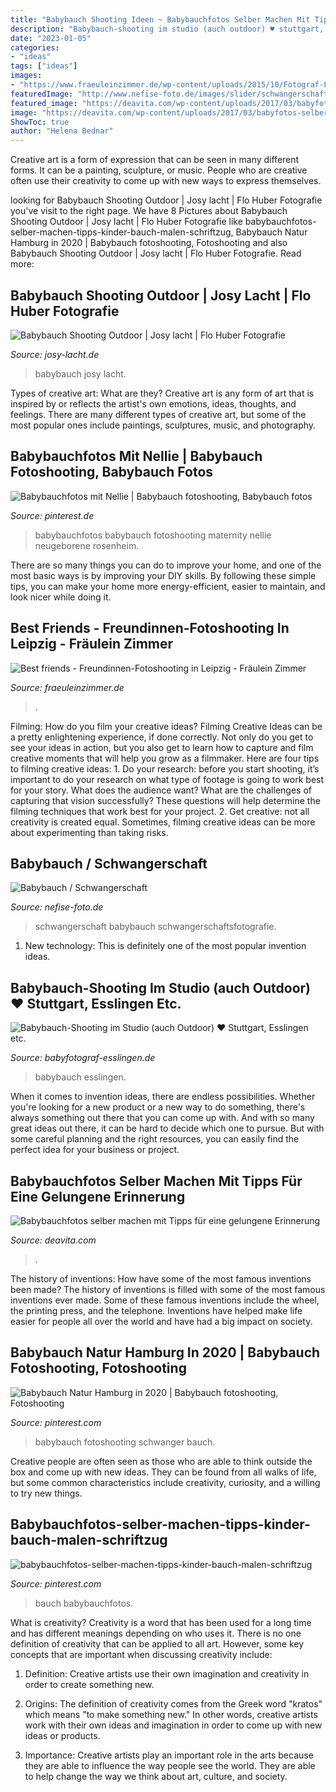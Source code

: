 ```yaml
---
title: "Babybauch Shooting Ideen ~ Babybauchfotos Selber Machen Mit Tipps Für Eine Gelungene Erinnerung"
description: "Babybauch-shooting im studio (auch outdoor) ♥ stuttgart, esslingen etc."
date: "2023-01-05"
categories:
- "ideas"
tags: ["ideas"]
images:
- "https://www.fraeuleinzimmer.de/wp-content/uploads/2015/10/Fotograf-Leipzig_Portraits-Leipzig_Freundinnen-Fotoshooting_BestFriends-26.jpg"
featuredImage: "http://www.nefise-foto.de/images/slider/schwangerschaft/slider-schwangerschaft-2.jpg"
featured_image: "https://deavita.com/wp-content/uploads/2017/03/babyfotos-selber-machen-mit-tipps-ideen-schwangerschaft-shooting.jpg"
image: "https://deavita.com/wp-content/uploads/2017/03/babyfotos-selber-machen-mit-tipps-ideen-schwangerschaft-shooting.jpg"
ShowToc: true
author: "Helena Bednar"
---
```



Creative art is a form of expression that can be seen in many different forms. It can be a painting, sculpture, or music. People who are creative often use their creativity to come up with new ways to express themselves.

	

		
looking for Babybauch Shooting Outdoor | Josy lacht | Flo Huber Fotografie you've visit to the right page. We have 8 Pictures about Babybauch Shooting Outdoor | Josy lacht | Flo Huber Fotografie like babybauchfotos-selber-machen-tipps-kinder-bauch-malen-schriftzug, Babybauch Natur Hamburg in 2020 | Babybauch fotoshooting, Fotoshooting and also Babybauch Shooting Outdoor | Josy lacht | Flo Huber Fotografie. Read more:
		
    
## Babybauch Shooting Outdoor | Josy Lacht | Flo Huber Fotografie

<img loading=lazy src="https://www.josy-lacht.de/wp-content/uploads/2020/07/Babybauch-Shooting-Babybauchfotos-Outdoor-München-009.jpg" onerror="this.onerror=null;this.src='https://tse1.mm.bing.net/th?id=OIP.kdJpyxsQthaqAjNktbyXxgHaLH&amp;pid=15.1';" alt="Babybauch Shooting Outdoor | Josy lacht | Flo Huber Fotografie">

_Source: josy-lacht.de_

>babybauch josy lacht. 

	

Types of creative art: What are they?
Creative art is any form of art that is inspired by or reflects the artist's own emotions, ideas, thoughts, and feelings. There are many different types of creative art, but some of the most popular ones include paintings, sculptures, music, and photography.

    
## Babybauchfotos Mit Nellie | Babybauch Fotoshooting, Babybauch Fotos

<img loading=lazy src="https://i.pinimg.com/736x/5d/73/a5/5d73a539163127afb6fa7e120e39c88a--maternity-session-pregnancy.jpg" onerror="this.onerror=null;this.src='https://tse3.mm.bing.net/th?id=OIP.VAtpMwchW0MnwmRplmikawHaFg&amp;pid=15.1';" alt="Babybauchfotos mit Nellie | Babybauch fotoshooting, Babybauch fotos">

_Source: pinterest.de_

>babybauchfotos babybauch fotoshooting maternity nellie neugeborene rosenheim. 

	

There are so many things you can do to improve your home, and one of the most basic ways is by improving your DIY skills. By following these simple tips, you can make your home more energy-efficient, easier to maintain, and look nicer while doing it.

    
## Best Friends - Freundinnen-Fotoshooting In Leipzig - Fräulein Zimmer

<img loading=lazy src="https://www.fraeuleinzimmer.de/wp-content/uploads/2015/10/Fotograf-Leipzig_Portraits-Leipzig_Freundinnen-Fotoshooting_BestFriends-26.jpg" onerror="this.onerror=null;this.src='https://tse3.mm.bing.net/th?id=OIP.cA6-uXPt72WVHZD1vd1eawAAAA&amp;pid=15.1';" alt="Best friends - Freundinnen-Fotoshooting in Leipzig - Fräulein Zimmer">

_Source: fraeuleinzimmer.de_

>. 

	

Filming: How do you film your creative ideas?
Filming Creative Ideas can be a pretty enlightening experience, if done correctly. Not only do you get to see your ideas in action, but you also get to learn how to capture and film creative moments that will help you grow as a filmmaker. Here are four tips to filming creative ideas: 1. Do your research: before you start shooting, it’s important to do your research on what type of footage is going to work best for your story. What does the audience want? What are the challenges of capturing that vision successfully? These questions will help determine the filming techniques that work best for your project. 2. Get creative: not all creativity is created equal. Sometimes, filming creative ideas can be more about experimenting than taking risks.

    
## Babybauch / Schwangerschaft

<img loading=lazy src="http://www.nefise-foto.de/images/slider/schwangerschaft/slider-schwangerschaft-2.jpg" onerror="this.onerror=null;this.src='https://tse1.mm.bing.net/th?id=OIP.D6v1sZigM4gbeM3GGgpkHwHaEw&amp;pid=15.1';" alt="Babybauch / Schwangerschaft">

_Source: nefise-foto.de_

>schwangerschaft babybauch schwangerschaftsfotografie. 

	

1) New technology: This is definitely one of the most popular invention ideas.

    
## Babybauch-Shooting Im Studio (auch Outdoor) ♥ Stuttgart, Esslingen Etc.

<img loading=lazy src="https://www.babyfotograf-esslingen.de/wp-content/uploads/2019/03/babybauch-fotos-reutlingen_fotostudio-babybauchfotos-ulm_alexander-fischer.jpg" onerror="this.onerror=null;this.src='https://tse1.mm.bing.net/th?id=OIP.4B9NhiGSopjIrAqnI97WYwHaLG&amp;pid=15.1';" alt="Babybauch-Shooting im Studio (auch Outdoor) ♥ Stuttgart, Esslingen etc.">

_Source: babyfotograf-esslingen.de_

>babybauch esslingen. 

	

When it comes to invention ideas, there are endless possibilities. Whether you're looking for a new product or a new way to do something, there's always something out there that you can come up with. And with so many great ideas out there, it can be hard to decide which one to pursue. But with some careful planning and the right resources, you can easily find the perfect idea for your business or project.

    
## Babybauchfotos Selber Machen Mit Tipps Für Eine Gelungene Erinnerung

<img loading=lazy src="https://deavita.com/wp-content/uploads/2017/03/babyfotos-selber-machen-mit-tipps-ideen-schwangerschaft-shooting.jpg" onerror="this.onerror=null;this.src='https://tse1.mm.bing.net/th?id=OIP.7TdnWSOPQOCDEstZviTtkAHaFg&amp;pid=15.1';" alt="Babybauchfotos selber machen mit Tipps für eine gelungene Erinnerung">

_Source: deavita.com_

>. 

	

The history of inventions: How have some of the most famous inventions been made?
The history of inventions is filled with some of the most famous inventions ever made. Some of these famous inventions include the wheel, the printing press, and the telephone. Inventions have helped make life easier for people all over the world and have had a big impact on society.

    
## Babybauch Natur Hamburg In 2020 | Babybauch Fotoshooting, Fotoshooting

<img loading=lazy src="https://i.pinimg.com/736x/0a/68/5a/0a685a6ce47a56c6b4962e3baf751459.jpg" onerror="this.onerror=null;this.src='https://tse3.mm.bing.net/th?id=OIP.Xh9bq7e0A4jHncYnZJKeOwHaLH&amp;pid=15.1';" alt="Babybauch Natur Hamburg in 2020 | Babybauch fotoshooting, Fotoshooting">

_Source: pinterest.com_

>babybauch fotoshooting schwanger bauch. 

	

Creative people are often seen as those who are able to think outside the box and come up with new ideas. They can be found from all walks of life, but some common characteristics include creativity, curiosity, and a willing to try new things.

    
## Babybauchfotos-selber-machen-tipps-kinder-bauch-malen-schriftzug

<img loading=lazy src="https://i.pinimg.com/736x/c4/68/9a/c4689af9d61c9922bf8353744cf302ca.jpg" onerror="this.onerror=null;this.src='https://tse2.mm.bing.net/th?id=OIP.Tvtyo3mjUXDgIol-l-exwQHaLJ&amp;pid=15.1';" alt="babybauchfotos-selber-machen-tipps-kinder-bauch-malen-schriftzug">

_Source: pinterest.com_

>bauch babybauchfotos. 

	

What is creativity?
Creativity is a word that has been used for a long time and has different meanings depending on who uses it. There is no one definition of creativity that can be applied to all art. However, some key concepts that are important when discussing creativity include:
1) Definition: Creative artists use their own imagination and creativity in order to create something new.

2) Origins: The definition of creativity comes from the Greek word "kratos" which means "to make something new." In other words, creative artists work with their own ideas and imagination in order to come up with new ideas or products.

3) Importance: Creative artists play an important role in the arts because they are able to influence the way people see the world. They are able to help change the way we think about art, culture, and society.

